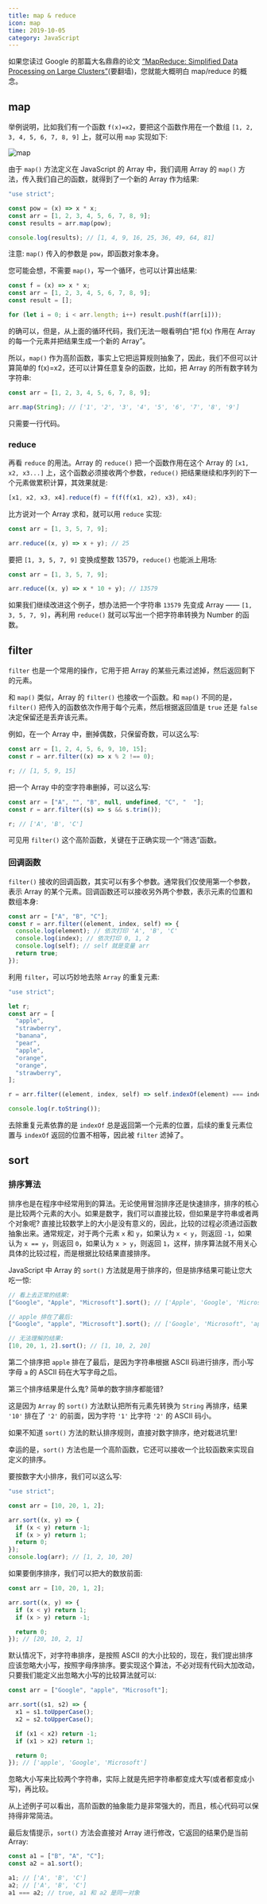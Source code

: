 ```yaml
---
title: map & reduce
icon: map
time: 2019-10-05
category: JavaScript
---
```


如果您读过 Google 的那篇大名鼎鼎的论文 [“MapReduce: Simplified Data Processing on Large Clusters”](https://research.google.com/archive/mapreduce.html)(要翻墙)，您就能大概明白 map/reduce 的概念。

<!-- more -->

## map

举例说明，比如我们有一个函数 `f(x)=x2`，要把这个函数作用在一个数组 `[1, 2, 3, 4, 5, 6, 7, 8, 9]` 上，就可以用 `map` 实现如下:

![map](../assets/map.png)

由于 `map()` 方法定义在 JavaScript 的 Array 中，我们调用 Array 的 `map()` 方法，传入我们自己的函数，就得到了一个新的 Array 作为结果:

```js
"use strict";

const pow = (x) => x * x;
const arr = [1, 2, 3, 4, 5, 6, 7, 8, 9];
const results = arr.map(pow);

console.log(results); // [1, 4, 9, 16, 25, 36, 49, 64, 81]
```

注意: `map()` 传入的参数是 `pow`，即函数对象本身。

您可能会想，不需要 `map()`，写一个循环，也可以计算出结果:

```js
const f = (x) => x * x;
const arr = [1, 2, 3, 4, 5, 6, 7, 8, 9];
const result = [];

for (let i = 0; i < arr.length; i++) result.push(f(arr[i]));
```

的确可以，但是，从上面的循环代码，我们无法一眼看明白“把 f(x) 作用在 Array 的每一个元素并把结果生成一个新的 Array”。

所以，`map()` 作为高阶函数，事实上它把运算规则抽象了，因此，我们不但可以计算简单的 f(x)=x2，还可以计算任意复杂的函数，比如，把 Array 的所有数字转为字符串:

```js
const arr = [1, 2, 3, 4, 5, 6, 7, 8, 9];

arr.map(String); // ['1', '2', '3', '4', '5', '6', '7', '8', '9']
```

只需要一行代码。

### reduce

再看 `reduce` 的用法。Array 的 `reduce()` 把一个函数作用在这个 Array 的 `[x1, x2, x3...]` 上，这个函数必须接收两个参数，`reduce()` 把结果继续和序列的下一个元素做累积计算，其效果就是:

```js
[x1, x2, x3, x4].reduce(f) = f(f(f(x1, x2), x3), x4);
```

比方说对一个 Array 求和，就可以用 `reduce` 实现:

```js
const arr = [1, 3, 5, 7, 9];

arr.reduce((x, y) => x + y); // 25
```

要把 `[1, 3, 5, 7, 9]` 变换成整数 13579，`reduce()` 也能派上用场:

```js
const arr = [1, 3, 5, 7, 9];

arr.reduce((x, y) => x * 10 + y); // 13579
```

如果我们继续改进这个例子，想办法把一个字符串 `13579` 先变成 Array —— `[1, 3, 5, 7, 9]`，再利用 `reduce()` 就可以写出一个把字符串转换为 Number 的函数。

## filter

`filter` 也是一个常用的操作，它用于把 Array 的某些元素过滤掉，然后返回剩下的元素。

和 `map()` 类似，Array 的 `filter()` 也接收一个函数。和 `map()` 不同的是，`filter()` 把传入的函数依次作用于每个元素，然后根据返回值是 `true` 还是 `false` 决定保留还是丢弃该元素。

例如，在一个 Array 中，删掉偶数，只保留奇数，可以这么写:

```js
const arr = [1, 2, 4, 5, 6, 9, 10, 15];
const r = arr.filter((x) => x % 2 !== 0);

r; // [1, 5, 9, 15]
```

把一个 Array 中的空字符串删掉，可以这么写:

```js
const arr = ["A", "", "B", null, undefined, "C", "  "];
const r = arr.filter((s) => s && s.trim());

r; // ['A', 'B', 'C']
```

可见用 `filter()` 这个高阶函数，关键在于正确实现一个“筛选”函数。

### 回调函数

`filter()` 接收的回调函数，其实可以有多个参数。通常我们仅使用第一个参数，表示 Array 的某个元素。回调函数还可以接收另外两个参数，表示元素的位置和数组本身:

```js
const arr = ["A", "B", "C"];
const r = arr.filter((element, index, self) => {
  console.log(element); // 依次打印 'A', 'B', 'C'
  console.log(index); // 依次打印 0, 1, 2
  console.log(self); // self 就是变量 arr
  return true;
});
```

利用 `filter`，可以巧妙地去除 `Array` 的重复元素:

```js
"use strict";

let r;
const arr = [
  "apple",
  "strawberry",
  "banana",
  "pear",
  "apple",
  "orange",
  "orange",
  "strawberry",
];

r = arr.filter((element, index, self) => self.indexOf(element) === index);

console.log(r.toString());
```

去除重复元素依靠的是 `indexOf` 总是返回第一个元素的位置，后续的重复元素位置与 `indexOf` 返回的位置不相等，因此被 `filter` 滤掉了。

## sort

### 排序算法

排序也是在程序中经常用到的算法。无论使用冒泡排序还是快速排序，排序的核心是比较两个元素的大小。如果是数字，我们可以直接比较，但如果是字符串或者两个对象呢? 直接比较数学上的大小是没有意义的，因此，比较的过程必须通过函数抽象出来。通常规定，对于两个元素 `x` 和 `y`，如果认为 `x < y`，则返回 `-1`，如果认为 `x == y`，则返回 `0`，如果认为 `x > y`，则返回 `1`，这样，排序算法就不用关心具体的比较过程，而是根据比较结果直接排序。

JavaScript 中 Array 的 `sort()` 方法就是用于排序的，但是排序结果可能让您大吃一惊:

```js
// 看上去正常的结果:
["Google", "Apple", "Microsoft"].sort(); // ['Apple', 'Google', 'Microsoft'];

// apple 排在了最后:
["Google", "apple", "Microsoft"].sort(); // ['Google', 'Microsoft", 'apple']

// 无法理解的结果:
[10, 20, 1, 2].sort(); // [1, 10, 2, 20]
```

第二个排序把 `apple` 排在了最后，是因为字符串根据 ASCII 码进行排序，而小写字母 `a` 的 ASCII 码在大写字母之后。

第三个排序结果是什么鬼? 简单的数字排序都能错?

这是因为 `Array` 的 `sort()` 方法默认把所有元素先转换为 `String` 再排序，结果 `'10'` 排在了 `'2'` 的前面，因为字符 `'1'` 比字符 `'2'` 的 ASCII 码小。

如果不知道 `sort()` 方法的默认排序规则，直接对数字排序，绝对栽进坑里!

幸运的是，`sort()` 方法也是一个高阶函数，它还可以接收一个比较函数来实现自定义的排序。

要按数字大小排序，我们可以这么写:

```js
"use strict";

const arr = [10, 20, 1, 2];

arr.sort((x, y) => {
  if (x < y) return -1;
  if (x > y) return 1;
  return 0;
});
console.log(arr); // [1, 2, 10, 20]
```

如果要倒序排序，我们可以把大的数放前面:

```js
const arr = [10, 20, 1, 2];

arr.sort((x, y) => {
  if (x < y) return 1;
  if (x > y) return -1;

  return 0;
}); // [20, 10, 2, 1]
```

默认情况下，对字符串排序，是按照 ASCII 的大小比较的，现在，我们提出排序应该忽略大小写，按照字母序排序。要实现这个算法，不必对现有代码大加改动，只要我们能定义出忽略大小写的比较算法就可以:

```js
const arr = ["Google", "apple", "Microsoft"];

arr.sort((s1, s2) => {
  x1 = s1.toUpperCase();
  x2 = s2.toUpperCase();

  if (x1 < x2) return -1;
  if (x1 > x2) return 1;

  return 0;
}); // ['apple', 'Google', 'Microsoft']
```

忽略大小写来比较两个字符串，实际上就是先把字符串都变成大写(或者都变成小写)，再比较。

从上述例子可以看出，高阶函数的抽象能力是非常强大的，而且，核心代码可以保持得非常简洁。

最后友情提示，`sort()` 方法会直接对 Array 进行修改，它返回的结果仍是当前 Array:

```js
const a1 = ["B", "A", "C"];
const a2 = a1.sort();

a1; // ['A', 'B', 'C']
a2; // ['A', 'B', 'C']
a1 === a2; // true, a1 和 a2 是同一对象
```

